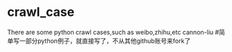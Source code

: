 # crawl_case
There are some python crawl cases,such as weibo,zhihu,etc
cannon-liu
#简单写一部分python例子，就直接写了，不从其他github账号来fork了
